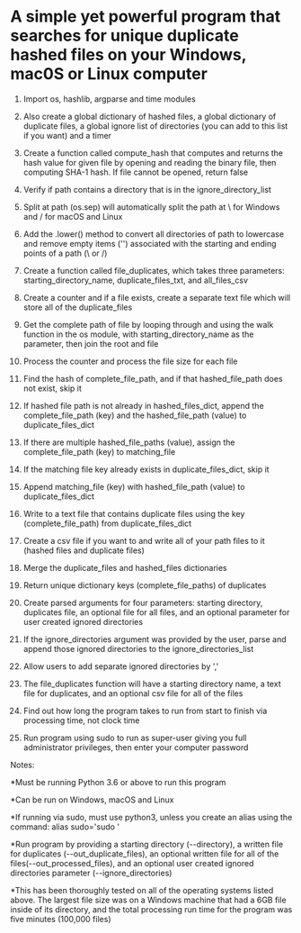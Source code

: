 # A simple yet powerful program that searches for unique duplicate hashed files on your Windows, mac0S or Linux computer

1. Import os, hashlib, argparse and time modules

2. Also create a global dictionary of hashed files, a global dictionary of duplicate files, a global ignore list of directories (you can add to this list if you want) and a timer

3. Create a function called compute_hash that computes and returns the hash value for given file by opening and reading the binary file, then computing SHA-1 hash. If file cannot be opened, return false

4. Verify if path contains a directory that is in the ignore_directory_list

5. Split at path (os.sep) will automatically split the path at \ for Windows and / for macOS and Linux

6. Add the .lower() method to convert all directories of path to lowercase and remove empty items ('') associated with the starting and ending points of a path (\ or /)

7. Create a function called file_duplicates, which takes three parameters: starting_directory_name, duplicate_files_txt, and all_files_csv

8. Create a counter and if a file exists, create a separate text file which will store all of the duplicate_files

9. Get the complete path of file by looping through and using the walk function in the os module, with starting_directory_name as the parameter, then join the root and file

10. Process the counter and process the file size for each file

11. Find the hash of complete_file_path, and if that hashed_file_path does not exist, skip it

12. If hashed file path is not already in hashed_files_dict, append the complete_file_path (key) and the hashed_file_path (value) to duplicate_files_dict

13. If there are multiple hashed_file_paths (value), assign the complete_file_path (key) to matching_file

14. If the matching file key already exists in duplicate_files_dict, skip it

15. Append matching_file (key) with hashed_file_path (value) to duplicate_files_dict

16. Write to a text file that contains duplicate files using the key (complete_file_path) from duplicate_files_dict

17. Create a csv file if you want to and write all of your path files to it (hashed files and duplicate files)

18. Merge the duplicate_files and hashed_files dictionaries

19. Return unique dictionary keys (complete_file_paths) of duplicates

20. Create parsed arguments for four parameters: starting directory, duplicates file, an optional file for all files, and an optional parameter for user created ignored directories

21. If the ignore_directories argument was provided by the user, parse and append those ignored directories to the ignore_directories_list

22. Allow users to add separate ignored directories by ','

23. The file_duplicates function will have a starting directory name, a text file for duplicates, and an optional csv file for all of the files

24. Find out how long the program takes to run from start to finish via processing time, not clock time

25. Run program using sudo to run as super-user giving you full administrator privileges, then enter your computer password

Notes:

*Must be running Python 3.6 or above to run this program

*Can be run on Windows, macOS and Linux

*If running via sudo, must use python3, unless you create an alias using the command: alias sudo='sudo '

*Run program by providing a starting directory (--directory), a written file for duplicates (--out_duplicate_files), an optional written file for all of the files(--out_processed_files), and an optional user created ignored directories parameter (--ignore_directories)

*This has been thoroughly tested on all of the operating systems listed above. The largest file size was on a Windows machine that had a 6GB file inside of its directory, and the total processing run time for the program was five minutes (100,000 files)

